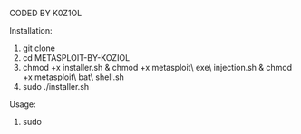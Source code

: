 CODED BY K0Z1OL

Installation:

1. git clone 
2. cd METASPLOIT-BY-KOZIOL
3. chmod +x installer.sh & chmod +x metasploit\ exe\ injection.sh & chmod +x metasploit\ bat\ shell.sh
4. sudo ./installer.sh


Usage:

1. sudo 

